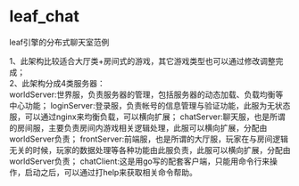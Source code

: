 # leaf_chat
leaf引擎的分布式聊天室范例

1、此架构比较适合大厅类+房间式的游戏，其它游戏类型也可以通过修改调整完成；  
2、此架构分成4类服务器：  
	worldServer:世界服，负责服务器的管理，包括服务器的动态加载、负载均衡等中心功能；
	loginServer:登录服，负责帐号的信息管理与验证功能，此服为无状态服，可以通过nginx来均衡负载，可以横向扩展；
	chatServer:聊天服，也是所谓的房间服，主要负责房间内游戏相关逻辑处理，此服可以横向扩展，分配由worldServer负责；
	frontServer:前端服，也是所谓的大厅服，玩家在与房间逻辑无关的时候，玩家的数据处理等各种功能由此服负责，此服可以横向扩展，分配由worldServer负责；
	chatClient:这是用go写的配套客户端，只能用命令行来操作，启动之后，可以通过打help来获取相关命令帮助。
